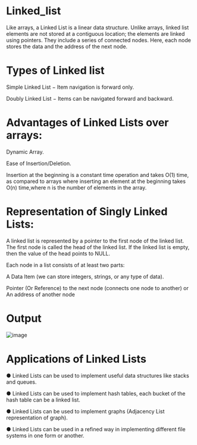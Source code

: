 # Linked_list
Like arrays, a Linked List is a linear data structure. Unlike arrays, linked list elements are not stored at a contiguous location; the elements are linked using pointers. They include a series of connected nodes. Here, each node stores the data and the address of the next node.
# Types of Linked list
Simple Linked List − Item navigation is forward only.

Doubly Linked List − Items can be navigated forward and backward.

# Advantages of Linked Lists over arrays:
Dynamic Array.

Ease of Insertion/Deletion.

Insertion at the beginning is a constant time operation and takes O(1) time, as compared to arrays where inserting an element at the beginning takes O(n) time,where n is the number of elements in the array.

# Representation of Singly Linked Lists: 
A linked list is represented by a pointer to the first node of the linked list. The first node is called the head of the linked list. If the linked list is empty, then the value of the head points to NULL. 

Each node in a list consists of at least two parts: 

A Data Item (we can store integers, strings, or any type of data).

Pointer (Or Reference) to the next node (connects one node to another) or An address of another node

# Output
![image](https://user-images.githubusercontent.com/76811184/234382065-1268ab85-da87-499c-a5f2-f9bfd3c33e17.png)


# Applications of Linked Lists
● Linked Lists can be used to implement useful data structures like stacks and queues. 

● Linked Lists can be used to implement hash tables, each bucket of the hash table can be a linked list. 

● Linked Lists can be used to implement graphs (Adjacency List representation of graph). 

● Linked Lists can be used in a refined way in implementing different file systems in one form or another.

